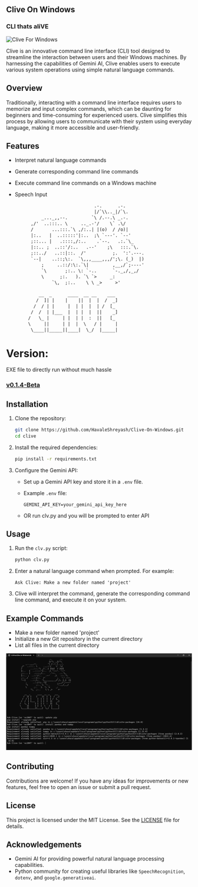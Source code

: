 
## Clive On Windows
### CLI thats aliVE 

![Clive For Windows](Assets/clive_logo_00.png)


Clive is an innovative command line interface (CLI) tool designed to streamline the interaction between users and their Windows machines. By harnessing the capabilities of Gemini AI, Clive enables users to execute various system operations using simple natural language commands.

## Overview

Traditionally, interacting with a command line interface requires users to memorize and input complex commands, which can be daunting for beginners and time-consuming for experienced users. Clive simplifies this process by allowing users to communicate with their system using everyday language, making it more accessible and user-friendly.

## Features

- Interpret natural language commands
- Generate corresponding command line commands
- Execute command line commands on a Windows machine
- Speech Input


                                    .-.      .-.
                                    |/`\\.._|/`\.
                _..._,,--.         `\ /.--.\ _.-. 
            ,/'  ..:::.. \     .._.-'/    \` .\/ 
            /       ...:::.`\ ,/:..| |(o)  / /o)|
            |:..   |  ..:::::'|:..  ;\ `---'. `--'
            ;::... |   .::::,/:..    .`--.   .:.`\_
            |::.. ;  ..::'/:..   .--'    ;\   :::.`\.
            ;::../   ..::|::.  /'          ;.  ':'.---.
            `--|    ..::;\:.  `\,,,____,,,/';\. (_)  |)
                ;     ..::/:\:.`\|         ,__,/`;----'
                `\       ;:.. \: `-..      `-._,/,_,/
                \      ;:.   ). `\ `>     _:
                    `\,  ;:..    \ \ _>     >'
                    
               __  _      ____  __ __    ___ 
              /  ]| |    |    ||  |  |  /  _]
             /  / | |     |  | |  |  | /  [_ 
            /  /  | |___  |  | |  |  ||    _]
           /   \_ |     | |  | |  :  ||   [_ 
           \     ||     | |  |  \   / |     |
            \____||_____||____|  \_/  |_____|

                                  
# Version:
EXE file to directly run without much hassle 
### [v0.1.4-Beta](https://github.com/HavaleShreyash/Clive-On-Windows/releases/tag/v0.1-Beta)

## Installation

1. Clone the repository:

    ```bash
    git clone https://github.com/HavaleShreyash/Clive-On-Windows.git
    cd clive
    ```

2. Install the required dependencies:

    ```bash
    pip install -r requirements.txt
    ```

3. Configure the Gemini API:

    - Set up a Gemini API key and store it in a `.env` file.
    - Example `.env` file:

        ```
        GEMINI_API_KEY=your_gemini_api_key_here
        ```
    - OR run clv.py and you will be prompted to enter API

## Usage

1. Run the `clv.py` script:

    ```bash
    python clv.py
    ```

2. Enter a natural language command when prompted. For example:

    ```
    Ask Clive: Make a new folder named 'project'
    ```

3. Clive will interpret the command, generate the corresponding command line command, and execute it on your system.

## Example Commands

- Make a new folder named 'project'
- Initialize a new Git repository in the current directory
- List all files in the current directory

![img](Assets/working.png)

## Contributing

Contributions are welcome! If you have any ideas for improvements or new features, feel free to open an issue or submit a pull request.

## License

This project is licensed under the MIT License. See the [LICENSE](LICENSE) file for details.

## Acknowledgements

- Gemini AI for providing powerful natural language processing capabilities.
- Python community for creating useful libraries like `SpeechRecognition`, `dotenv`, and `google.generativeai`.
